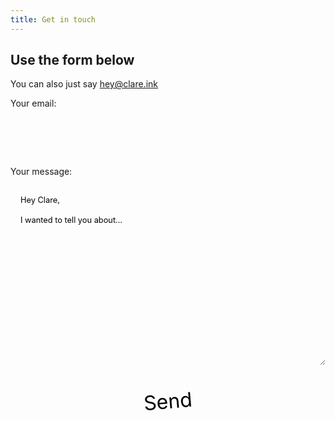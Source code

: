 ```yaml
---
title: Get in touch
---
```


## Use the form below

You can also just say hey@clare.ink

<style>
    label {
        display: block;
        padding-bottom: 1rem;
    }

    input, textarea {
        background: var(--lines);
        font-family: inherit;
        font-size: 0.8rem;
        line-height: 1rem;
        border: none;
        width: 100%;
        margin: 0;
        padding: 0;
        padding: 1rem;
    }

    input {
        height: 3rem;
    }

    textarea {
        height: 18rem;
    }

    button {
        background: var(--accent);
        border: var(--line) solid var(--text);
        padding: 0.5rem 1rem;
        font-family: inherit;
        font-size: 2rem;
        transform: rotate(-5deg);
        display: block;
        margin: 0 auto;
    }

    button:hover {
        background-color: var(--background);
    }
</style>
<form
  action="https://formspree.io/f/mayljwap"
  method="POST"
>
  <label><p>Your email:</p><input type="text" name="_replyto" required></label>
  <label><p>Your message:</p>
<textarea name="message">Hey Clare,
&nbsp;
I wanted to tell you about…
</textarea></label>

<button type="submit">Send</button>

</form>
